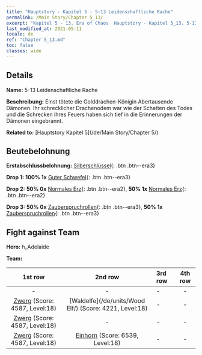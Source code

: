 ```yaml
---
title: "Hauptstory - Kapitel 5 - 5-13 Leidenschaftliche Rache"
permalink: /Main Story/Chapter 5_13/
excerpt: "Kapitel 5 - 13. Era of Chaos  Hauptstory - Kapitel 5_13. 5-13 Leidenschaftliche Rache"
last_modified_at: 2021-05-11
locale: de
ref: "Chapter 5_13.md"
toc: false
classes: wide
---
```


## Details

 **Name:** 5-13 Leidenschaftliche Rache

 **Beschreibung:** Einst tötete die Golddrachen-Königin Abertausende Dämonen. Ihr schrecklicher Drachenodem war wie der Schatten des Todes und die Schrecken ihres Feuers haben sich tief in die Erinnerungen der Dämonen eingebrannt.

 **Related to:** [Hauptstory Kapitel 5](/de/Main Story/Chapter 5/)

## Beutebelohnung

 **Erstabschlussbelohnung:** [Silberschlüssel](/ItemsDE/con_693/){: .btn .btn--era3}

 **Drop 1:** **100% 1x** [Guter Schwefel](/ItemsDE/mat_15/){: .btn .btn--era3}

 **Drop 2:** **50% 0x** [Normales Erz](/ItemsDE/mat_6/){: .btn .btn--era2}, **50% 1x** [Normales Erz](/ItemsDE/mat_6/){: .btn .btn--era2}

 **Drop 3:** **50% 0x** [Zauberspruchrollen](/ItemsDE/con_694/){: .btn .btn--era3}, **50% 1x** [Zauberspruchrollen](/ItemsDE/con_694/){: .btn .btn--era3}


## Fight against Team
 **Hero:** h_Adelaide

 **Team:**


  | 1st row | 2nd row | 3rd row | 4th row |
  |:----:|:----:|:----|:----:|
  | - | - | - | - |
  | [Zwerg](/de/units/Dwarf/) (Score: 4587, Level:18)  | [Waldelfe](/de/units/Wood Elf/) (Score: 4221, Level:18)  | - | - |
  | [Zwerg](/de/units/Dwarf/) (Score: 4587, Level:18)  | - | - | - |
  | [Zwerg](/de/units/Dwarf/) (Score: 4587, Level:18)  | [Einhorn](/de/units/Unicorn/) (Score: 6539, Level:18)  | - | - |



